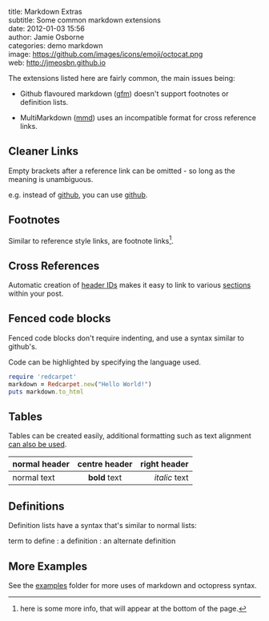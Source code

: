 title:        Markdown Extras  
subtitle:     Some common markdown extensions  
date:         2012-01-03 15:56  
author:       Jamie Osborne  
categories:   demo markdown  
image:        https://github.com/images/icons/emoji/octocat.png  
web:          http://jmeosbn.github.io  

The extensions listed here are fairly common, the main issues being:

- Github flavoured markdown ([gfm]) doesn't support footnotes or definition lists.

- MultiMarkdown ([mmd]) uses an incompatible format for cross reference links.

[gfm]: http://github.github.com/github-flavored-markdown/
[mmd]: https://rawgithub.com/fletcher/human-markdown-reference/master/index.html

<!-- more -->


## Cleaner Links

Empty brackets after a reference link can be omitted - so long as the meaning is
unambiguous.

e.g. instead of [github][], you can use [github].

[github]: http://github.com


## Footnotes

Similar to reference style links, are footnote links[^moreinfo].

[^moreinfo]: here is some more info, that will appear at the bottom of the page.


## Cross References

Automatic creation of [header IDs] makes it easy to link to various
[sections](#cross-references) within your post.

[header IDs]: http://kramdown.rubyforge.org/converter/html.html#auto-ids


## Fenced code blocks

Fenced code blocks don't require indenting, and use a syntax similar to github's.

Code can be highlighted by specifying the language used.

```ruby
require 'redcarpet'
markdown = Redcarpet.new("Hello World!")
puts markdown.to_html
```


## Tables

Tables can be created easily, additional formatting such as text alignment
[can also be used](http://kramdown.rubyforge.org/quickref.html#tables).

|   normal header   |   centre header   |    right header   |
|  ---------------  |  :-------------:  |  --------------:  |
|    normal text    |   **bold** text   |   *italic* text   |


## Definitions

Definition lists have a syntax that's similar to normal lists:

term to define
: a definition
: an alternate definition


## More Examples

See the [examples](.) folder for more uses of markdown and octopress syntax.
